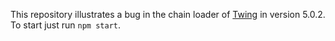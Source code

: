 This repository illustrates a bug in the chain loader of [Twing](https://github.com/NightlyCommit/twing) in version 5.0.2. To start just run `npm start`.